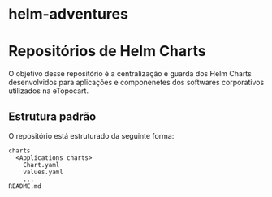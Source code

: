 # helm-adventures

# Repositórios de Helm Charts

O objetivo desse repositório é a centralização e guarda dos Helm Charts desenvolvidos para aplicações e componenetes dos softwares corporativos utilizados na eTopocart.

## Estrutura padrão

O repositório está estruturado da seguinte forma:

```dir
charts
  <Applications charts>
    Chart.yaml
    values.yaml
    ...
README.md
```